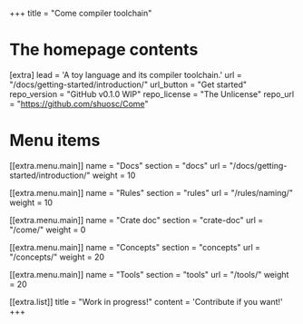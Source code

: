 +++
title = "Come compiler toolchain"


# The homepage contents
[extra]
lead = 'A toy language and its compiler toolchain.'
url = "/docs/getting-started/introduction/"
url_button = "Get started"
repo_version = "GitHub v0.1.0 WIP"
repo_license = "The Unlicense"
repo_url = "https://github.com/shuosc/Come"

# Menu items
[[extra.menu.main]]
name = "Docs"
section = "docs"
url = "/docs/getting-started/introduction/"
weight = 10


[[extra.menu.main]]
name = "Rules"
section = "rules"
url = "/rules/naming/"
weight = 10

[[extra.menu.main]]
name = "Crate doc"
section = "crate-doc"
url = "/come/"
weight = 0

[[extra.menu.main]]
name = "Concepts"
section = "concepts"
url = "/concepts/"
weight = 20

[[extra.menu.main]]
name = "Tools"
section = "tools"
url = "/tools/"
weight = 20

[[extra.list]]
title = "Work in progress!"
content = 'Contribute if you want!'
+++
